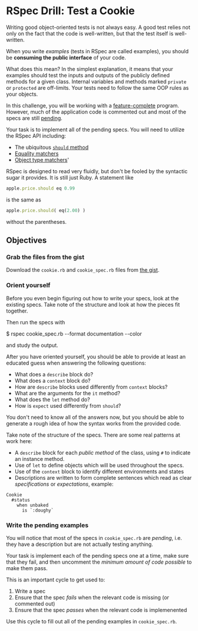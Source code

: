 # RSpec Drill: Test a Cookie

Writing good object-oriented tests is not always easy.  A good test relies not only on the fact that the code is well-written, but that the test itself is well-written.

When you write *examples* (tests in RSpec are called examples), you should be **consuming the public interface** of your code.

What does this mean?  In the simplest explanation, it means that your examples should test the inputs and outputs of the publicly defined methods for a given class.  Internal variables and methods marked `private` or `protected` are off-limits.  Your tests need to follow the same OOP rules as your objects.

In this challenge, you will be working with a [feature-complete](http://en.wikipedia.org/wiki/Feature_complete) program.  However, much of the application code is commented out and most of the specs are still [pending](https://www.relishapp.com/rspec/rspec-core/v/2-3/docs/pending/pending-examples).

Your task is to implement all of the pending specs.  You will need to utilize the RSpec API including:

- The ubiquitous [`should` method](http://rubydoc.info/gems/rspec-expectations/RSpec/Expectations/Syntax:should)
- [Equality matchers](https://www.relishapp.com/rspec/rspec-expectations/v/2-13/docs/built-in-matchers/equality-matchers)
- [Object type matchers](https://www.relishapp.com/rspec/rspec-expectations/v/2-13/docs/built-in-matchers/specify-types-of-objects!)'

RSpec is designed to read very fluidly, but don't be fooled by the syntactic sugar it provides.  It is still just Ruby.  A statement like

```ruby
apple.price.should eq 0.99
```

is the same as

```ruby
apple.price.should( eq(2.00) )
```

without the parentheses.


## Objectives

### Grab the files from the gist

Download the `cookie.rb` and `cookie_spec.rb` files from [the gist](https://gist.github.com/dbc-challenges/00d2f7a40f98de40a496).

### Orient yourself

Before you even begin figuring out how to write your specs, look at the existing specs.  Take note of the structure and look at how the pieces fit together.

Then run the specs with

  $ rspec cookie_spec.rb --format documentation --color

and study the output.

After you have oriented yourself, you should be able to provide at least an educated guess when answering the following questions:

- What does a `describe` block do?
- What does a `context` block do?
- How are `describe` blocks used differently from `context` blocks?
- What are the arguments for the `it` method?
- What does the `let` method do?
- How is `expect` used differently from `should`?

You don't need to know all of the answers now, but you should be able to generate a rough idea of how the syntax works from the provided code.

Take note of the structure of the specs.  There are some real patterns at work here:

- A `describe` block for each *public method* of the class, using `#` to indicate an instance method.
- Use of `let` to define objects which will be used throughout the specs.
- Use of the `context` block to identify different environments and states
- Descriptions are written to form complete sentences which read as clear *specifications* or *expectations*, example:

```
Cookie
  #status
    when unbaked
      is `:doughy`
```

### Write the pending examples

You will notice that most of the specs in `cookie_spec.rb` are *pending*, i.e. they have a description but are not actually testing anything.

Your task is implement each of the pending specs one at a time, make sure that they fail, and then uncomment the *minimum amount of code possible* to make them pass.

This is an important cycle to get used to:

1. Write a spec
2. Ensure that the spec *fails* when the relevant code is missing (or commented out)
3. Ensure that the spec *passes* when the relevant code is implemenented

Use this cycle to fill out all of the pending examples in `cookie_spec.rb`.